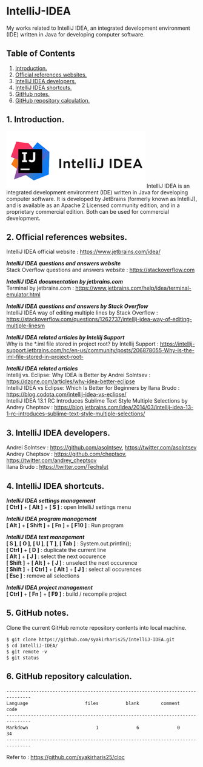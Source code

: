 # IntelliJ-IDEA
My works related to IntelliJ IDEA, an integrated development environment (IDE) written in Java for developing computer software.

## Table of Contents
1. [Introduction.](#introduction)
2. [Official references websites.](#references)
3. [IntelliJ IDEA developers.](#developers)
4. [IntelliJ IDEA shortcuts.](#shortcuts)
5. [GitHub notes.](#github)
6. [GitHub repository calculation.](#calculation)

<a name="introduction"></a>
## 1. Introduction.
<img src="IntelliJ.png" height="150">
IntelliJ IDEA is an integrated development environment (IDE) written in Java for developing computer software. It is developed by JetBrains (formerly known as IntelliJ), and is available as an Apache 2 Licensed community edition, and in a proprietary commercial edition. Both can be used for commercial development.

<a name="references"></a>
## 2. Official references websites.
IntelliJ IDEA official website : https://www.jetbrains.com/idea/ <br />

**_IntelliJ IDEA questions and answers website_** <br />
Stack Overflow questions and answers website : https://stackoverflow.com <br />

**_IntelliJ IDEA documentation by jetbrains.com_** <br />
Terminal by jetbrains.com : https://www.jetbrains.com/help/idea/terminal-emulator.html <br />

**_IntelliJ IDEA questions and answers by Stack Overflow_** <br />
IntelliJ IDEA way of editing multiple lines by Stack Overflow : https://stackoverflow.com/questions/1262737/intellij-idea-way-of-editing-multiple-linesm <br />

**_IntelliJ IDEA related articles by Intellij Support_** <br />
Why is the *.iml file stored in project root? by Intellij Support : https://intellij-support.jetbrains.com/hc/en-us/community/posts/206878055-Why-is-the-iml-file-stored-in-project-root- <br />

**_IntelliJ IDEA related articles_** <br />
Intellij vs. Eclipse: Why IDEA is Better by Andrei Solntsev : https://dzone.com/articles/why-idea-better-eclipse <br />
IntelliJ IDEA vs Eclipse: Which Is Better for Beginners by Ilana Brudo : https://blog.codota.com/intellij-idea-vs-eclipse/ <br />
IntelliJ IDEA 13.1 RC Introduces Sublime Text Style Multiple Selections by Andrey Cheptsov : https://blog.jetbrains.com/idea/2014/03/intellij-idea-13-1-rc-introduces-sublime-text-style-multiple-selections/ <br />

<a name="developers"></a>
## 3. IntelliJ IDEA developers.
Andrei Solntsev : https://github.com/asolntsev, https://twitter.com/asolntsev <br />
Andrey Cheptsov : https://github.com/cheptsov, https://twitter.com/andrey_cheptsov <br />
Ilana Brudo : https://twitter.com/Techslut <br />

<a name="shortcuts"></a>
## 4. IntelliJ IDEA shortcuts.

**_IntelliJ IDEA settings management_** <br />
**[ Ctrl ]** + **[ Alt ]** + **[ S ]** : open IntelliJ settings menu

**_IntelliJ IDEA program management_** <br />
**[ Alt ]** + **[ Shift ]** + **[ Fn ]** + **[ F10 ]** : Run program <br />

**_IntelliJ IDEA text management_** <br />
**[ S ]**, **[ O ]**, **[ U ]**, **[ T ]**, **[ Tab ]** : System.out.println(); <br />
**[ Ctrl ]** + **[ D ]** : duplicate the current line <br />
**[ Alt ]** + **[ J ]** : select the next occurence <br />
**[ Shift ]**  + **[ Alt ]**  + **[ J ]** : unselect the next occurence <br />
**[ Shift ]**  + **[ Ctrl ]** + **[ Alt ]** + **[ J ]** : select all occurences <br />
**[ Esc ]** : remove all selections

**_IntelliJ IDEA project management_** <br />
**[ Ctrl ]** + **[ Fn ]** + **[ F9 ]** : build / recompile project

<a name="github"></a>
## 5. GitHub notes.
Clone the current GitHub remote repository contents into local machine.
```
$ git clone https://github.com/syakirharis25/IntelliJ-IDEA.git
$ cd IntelliJ-IDEA/
$ git remote -v
$ git status
```

<a name="calculation"></a>
## 6. GitHub repository calculation.
```
-------------------------------------------------------------------------------
Language                     files          blank        comment           code
-------------------------------------------------------------------------------
Markdown                         1              6              0             34
-------------------------------------------------------------------------------
```
Refer to : https://github.com/syakirharis25/cloc
